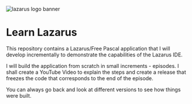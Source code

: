 ![lazarus logo banner](https://github.com/user-attachments/assets/3ff64479-8ed5-4583-b955-dfb9c30e4744)

# Learn Lazarus
This repository contains a Lazarus/Free Pascal application that I will develop incrementally to demonstrate the capabilities of the Lazarus IDE.

I will  build the application from scratch in small increments - episodes. I shall create a YouTube Video to explain the steps and create a release that freezes the code that corresponds to the end of the episode. 

You can always go back and look at different versions to see how things were built.
